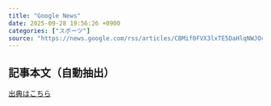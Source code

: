 ```yaml
---
title: "Google News"
date: 2025-09-28 19:56:26 +0900
categories: ["スポーツ"]
source: "https://news.google.com/rss/articles/CBMif0FVX3lxTE5DaHlqNWJOcFJyVTdhU0Y2MVF4ZjJpSjVQWTVUV09JZlVXWkt5MERrVDJsc1RISERpZzJoWm1CTzE1SnVEU2xDenEzUFU5aU9ma04yMXkwYTFrdXhPLXlXOG1hNEdEYTF1MHBLeHh5SU41T0lDMC1hUjRFcmhuVms?oc=5"
---
```


## 記事本文（自動抽出）
<body class="y0K44d EA71Tc" id="readabilityBody"></body>

[出典はこちら](https://news.google.com/rss/articles/CBMif0FVX3lxTE5DaHlqNWJOcFJyVTdhU0Y2MVF4ZjJpSjVQWTVUV09JZlVXWkt5MERrVDJsc1RISERpZzJoWm1CTzE1SnVEU2xDenEzUFU5aU9ma04yMXkwYTFrdXhPLXlXOG1hNEdEYTF1MHBLeHh5SU41T0lDMC1hUjRFcmhuVms?oc=5)
